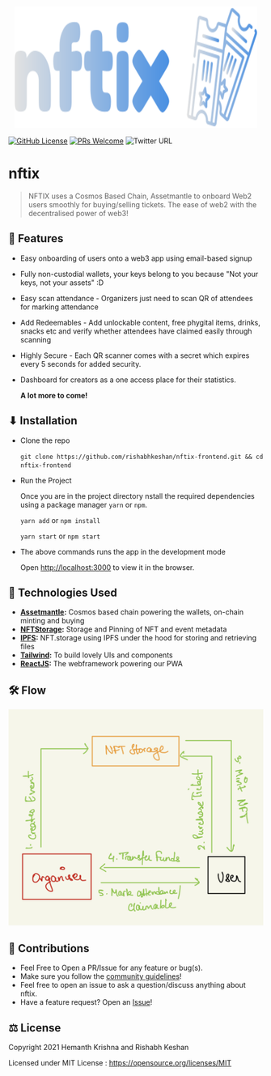 <p align="center">
  <a href="https://github.com/rishabhkeshan/niftix-frontend">
    <img src="./src/assets/nftix_logo_white.svg" alt="Logo" width="480" height="240">
  </a>
</p>

[![GitHub License](https://img.shields.io/github/license/rishabhkeshan/nftix-frontend)](https://github.com/rishabhkeshan/nftix-frontend/blob/master/LICENSE)
[![PRs Welcome](https://img.shields.io/badge/PRs-welcome-brightgreen.svg)](https://github.com/rishabhkeshan/nftix-frontend/issues/new/choose)
![Twitter URL](https://img.shields.io/twitter/url?style=social&url=https%3A%2F%2Fgithub.com%2Frishabhkeshan%2Fnftix-frontend)

# nftix

> NFTIX uses a Cosmos Based Chain, Assetmantle to onboard Web2 users smoothly for buying/selling tickets. The ease of web2 with the decentralised power of web3!

## 🍿 Features

- Easy onboarding of users onto a web3 app using email-based signup
- Fully non-custodial wallets, your keys belong to you because "Not your keys, not your assets" :D
- Easy scan attendance - Organizers just need to scan QR of attendees for marking attendance
- Add Redeemables - Add unlockable content, free phygital items, drinks, snacks etc and verify whether attendees have claimed easily through scanning
- Highly Secure - Each QR scanner comes with a secret which expires every 5 seconds for added security.
- Dashboard for creators as a one access place for their statistics.

  **A lot more to come!**

## ⬇ Installation

- Clone the repo

  `git clone https://github.com/rishabhkeshan/nftix-frontend.git && cd nftix-frontend`

- Run the Project

  Once you are in the project directory nstall the required dependencies using a package manager `yarn` or `npm`.

  `yarn add` or `npm install`

  `yarn start` or `npm start`

- The above commands runs the app in the development mode

  Open [http://localhost:3000](http://localhost:3000) to view it in the browser.

## 📱 Technologies Used

- **[Assetmantle](https://assetmantle.one/):** Cosmos based chain powering the wallets, on-chain minting and buying
- **[NFTStorage](https://nft.storage/):** Storage and Pinning of NFT and event metadata
- **[IPFS](https://ipfs.io/):** NFT.storage using IPFS under the hood for storing and retrieving files
- **[Tailwind](https://tailwind.com):** To build lovely UIs and components
- **[ReactJS](https://reactjs.org/):** The webframework powering our PWA

## 🛠 Flow


![flow](src/assets/flow.jpeg)



## 🤝 Contributions

- Feel Free to Open a PR/Issue for any feature or bug(s).
- Make sure you follow the [community guidelines](https://docs.github.com/en/github/site-policy/github-community-guidelines)!
- Feel free to open an issue to ask a question/discuss anything about nftix.
- Have a feature request? Open an [Issue](https://github.com/rishabhkeshan/nftix-frontend/issues/new)!

## ⚖ License

Copyright 2021 Hemanth Krishna and Rishabh Keshan

Licensed under MIT License : https://opensource.org/licenses/MIT
